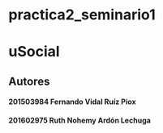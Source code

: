 # practica2_seminario1
# uSocial

## Autores
#### **201503984** Fernando Vidal Ruíz Piox
#### **201602975** Ruth Nohemy Ardón Lechuga